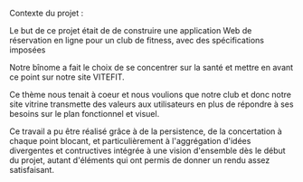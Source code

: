 
Contexte du projet : 


Le but de ce projet était de de construire une application Web de réservation en ligne pour un club de fitness, avec des spécifications imposées


Notre bînome a fait le choix de se concentrer sur la santé et mettre en avant ce point sur notre site VITEFIT.


Ce thème nous tenait à coeur et nous voulions que notre club et donc notre site vitrine transmette des valeurs aux utilisateurs en plus de répondre à ses besoins sur le plan fonctionnel et visuel.


Ce travail a pu être réalisé grâce à de la persistence, de la concertation à chaque point blocant, et particulièrement à l'aggrégation d'idées divergentes et contructives intégrée à une vision d'ensemble dès le début du projet, autant d'éléments qui ont permis de donner un rendu assez satisfaisant.



